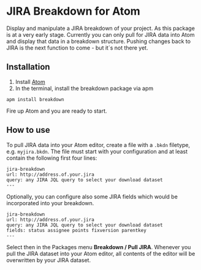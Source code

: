 # JIRA Breakdown for Atom

Display and manipulate a JIRA breakdown of your project. As this package is at a very early stage. Currently you can only pull for JIRA data into Atom and display that data in a breakdown structure. Pushing changes back to JIRA is the next function to come - but it´s not there yet.

## Installation

1. Install [Atom](https://atom.io)
2. In the terminal, install the breakdown package via apm

```
apm install breakdown
```

Fire up Atom and you are ready to start.

## How to use

To pull JIRA data into your Atom editor, create a file with a `.bkdn` filetype, e.g. `myjira.bkdn`. The file must start with your configuration and at least contain the following first four lines:

```
jira-breakdown
url: http://address.of.your.jira
query: any JIRA JQL query to select your download dataset
---
```

Optionally, you can configure also some JIRA fields which would be incorporated into your breakdown.

```
jira-breakdown
url: http://address.of.your.jira
query: any JIRA JQL query to select your download dataset
fields: status assignee points fixversion parentkey
---
```

Select then in the Packages menu **Breakdown / Pull JIRA**. Whenever you pull the JIRA dataset into your Atom editor, all contents of the editor will be overwritten by your JIRA dataset.
